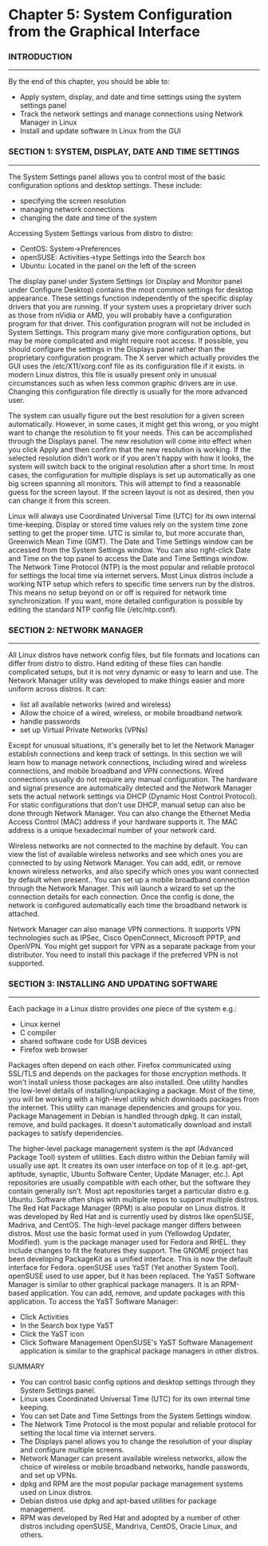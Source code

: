 # Chapter 5: System Configuration from the Graphical Interface

### INTRODUCTION
___

By the end of this chapter, you should be able to:
  * Apply system, display, and date and time settings using the system settings panel
  * Track the network settings and manage connections using Network Manager in Linux
  * Install and update software in Linux from the GUI

### SECTION 1: SYSTEM, DISPLAY, DATE AND TIME SETTINGS
___

The System Settings panel allows you to control most of the basic configuration options and desktop settings.
These include:
  * specifying the screen resolution
  * managing network connections
  * changing the date and time of the system

Accessing System Settings various from distro to distro:
  * CentOS: System->Preferences
  * openSUSE: Activities->type Settings into the Search box
  * Ubuntu: Located in the panel on the left of the screen

The display panel under System Settings (or Display and Monitor panel under Configure Desktop) contains the most common settings for desktop appearance.
These settings function independently of the specific display drivers that you are running.
If your system uses a proprietary driver such as those from nVidia or AMD, you will probably have a configuration program for that driver.
This configuration program will not be included in System Settings.
This program many give more configuration options, but may be more complicated and might require root access.
If possible, you should configure the settings in the Displays panel rather than the proprietary configuration program.
The X server which actually provides the GUI uses the /etc/X11/xorg.conf file as its configuration file if it exists.
in modern Linux distros, this file is usually present only in unusual circumstances such as when less common graphic drivers are in use.
Changing this configuration file directly is usually for the more advanced user.

The system can usually figure out the best resolution for a given screen automatically.
However, in some cases, it might get this wrong, or you might want to change the resolution to fit your needs.
This can be accomplished through the Displays panel.
The new resolution will come into effect when you click Apply and then confirm that the new resolution is working.
If the selected resolution didn't work or if you aren't happy with how it looks, the system will switch back to the original resolution after a short time.
In most cases, the configuration for multiple displays is set up automatically as one big screen spanning all monitors.
This will attempt to find a reasonable guess for the screen layout.
If the screen layout is not as desired, then you can change it from this screen.

Linux will always use Coordinated Universal Time (UTC) for its own internal time-keeping.
Display or stored time values rely on the system time zone setting to get the proper time.
UTC is similar to, but more accurate than, Greenwich Mean Time (GMT).
The Date and Time Settings window can be accessed from the System Settings window.
You can also right-click Date and Time on the top panel to access the Date and Time Settings window.
The Network Time Protocol (NTP) is the most popular and reliable protocol for settings the local time via internet servers.
Most Linux distros include a working NTP setup which refers to specific time servers run by the distros.
This means no setup beyond on or off is required for network time synchronization.
If you want, more detailed configuration is possible by editing the standard NTP config file (/etc/ntp.conf).

### SECTION 2: NETWORK MANAGER
___

All Linux distros have network config files, but file formats and locations can differ from distro to distro.
Hand editing of these files can handle complicated setups, but it is not very dynamic or easy to learn and use.
The Network Manager utility was developed to make things easier and more uniform across distros.
It can:
  * list all available networks (wired and wireless)
  * Allow the choice of a wired, wireless, or mobile broadband network
  * handle passwords
  * set up Virtual Private Networks (VPNs)

Except for unusual situations, it's generally bet to let the Network Manager establish connections and keep track of settings.
In this section we will learn how to manage network connections, including wired and wireless connections, and mobile broadband and VPN connections.
Wired connections usually do not require any manual configuration.
The hardware and signal presence are automatically detected and the Network Manager sets the actual network settings via DHCP (Dynamic Host Control Protocol).
For static configurations that don't use DHCP, manual setup can also be done through Network Manager.
You can also change the Ethernet Media Access Control (MAC) address if your hardware supports it.
The MAC address is a unique hexadecimal number of your network card.

Wireless networks are not connected to the machine by default.
You can view the list of available wireless networks and see which ones you are connected to by using Network Manager.
You can add, edit, or remove known wireless networks, and also specify which ones you want connected by default when present..
You can set up a mobile broadband connection through the Network Manager.
This will launch a wizard to set up the connection details for each connection.
Once the config is done, the network is configured automatically each time the broadband network is attached.

Network Manager can also manage VPN connections.
It supports VPN technologies such as IPSec, Cisco OpenConnect, Microsoft PPTP, and OpenVPN.
You might get support for VPN as a separate package from your distributor.
You need to install this package if the preferred VPN is not supported.

### SECTION 3: INSTALLING AND UPDATING SOFTWARE
___

Each package in a Linux distro provides one piece of the system e.g.:
  * Linux kernel
  * C compiler
  * shared software code for USB devices
  * Firefox web browser

Packages often depend on each other.
Firefox communicated using SSL/TLS and depends on the packages for those encryption methods.
It won't install unless those packages are also installed.
One utility handles the low-level details of installing/unpackaging a package.
Most of the time, you will be working with a high-level utility which downloads packages from the internet.
This utility can manage dependencies and groups for you.
Package Management in Debian is handled through dpkg.
It can install, remove, and build packages.
It doesn't automatically download and install packages to satisfy dependencies.

The higher-level package management system is the apt (Advanced Package Tool) system of utilities.
Each distro within the Debian family will usually use apt.
It creates its own user interface on top of it (e.g. apt-get, aptitude, synaptic, Ubuntu Software Center, Update Manager, etc.).
Apt repositories are usually compatible with each other, but the software they contain generally isn't.
Most apt repositories target a particular distro e.g. Ubuntu.
Software often ships with multiple repos to support multiple distros.
The Red Hat Package Manager (RPM) is also popular on Linux distros.
It was developed by Red Hat and is currently used by distros like openSUSE, Madriva, and CentOS.
The high-level package manger differs between distros.
Most use the basic format used in yum (Yellowdog Updater, Modified).
yum is the package manager used for Fedora and RHEL.
they include changes to fit the features they support.
The GNOME project has been developing PackageKit as a unified interface.
This is now the default interface for Fedora.
openSUSE uses YaST (Yet another System Tool).
openSUSE used to use apper, but it has been replaced.
The YaST Software Manager is similar to other graphical package managers.
It is an RPM-based application.
You can add, remove, and update packages with this application.
To access the YaST Software Manager:
  * Click Activities
  * In the Search box type YaST
  * Click the YaST icon
  * Click Software Management
OpenSUSE's YaST Software Management application is similar to the graphical package managers in other distros.


SUMMARY

  * You can control basic config options and desktop settings through they System Settings panel.
  * Linux uses Coordinated Universal Time (UTC) for its own internal time keeping.
  * You can set Date and Time Settings from the System Settings window.
  * The Network Time Protocol is the most popular and reliable protocol for setting the local time via internet servers.
  * The Displays panel allows you to change the resolution of your display and configure multiple screens.
  * Network Manager can present available wireless networks, allow the choice of wireless or mobile broadband networks, handle passwords, and set up VPNs.
  * dpkg and RPM are the most popular package management systems used on Linux distros.
  * Debian distros use dpkg and apt-based utilities for package management.
  * RPM was developed by Red Hat and adopted by a number of other distros including openSUSE, Mandriva, CentOS, Oracle Linux, and others.
